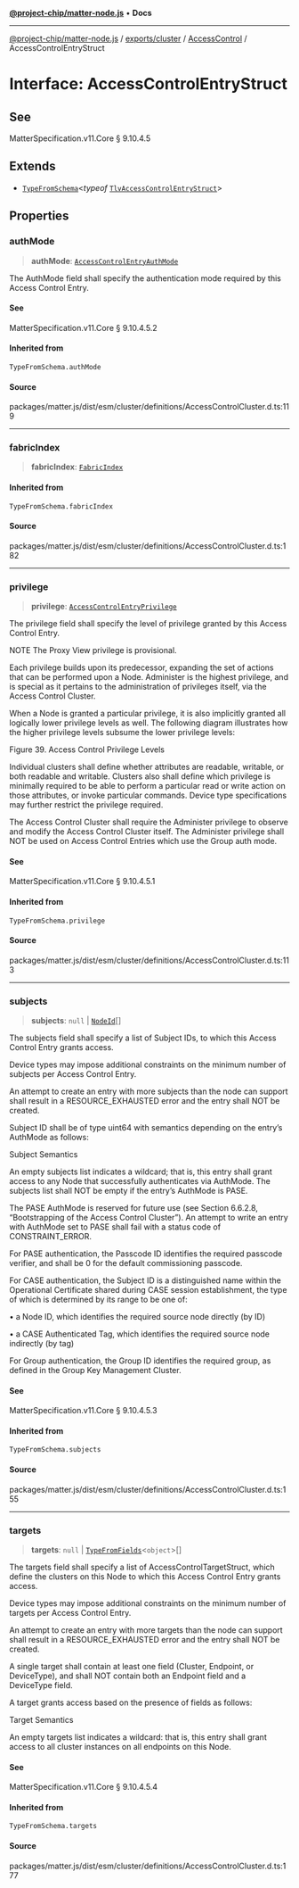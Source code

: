 [**@project-chip/matter-node.js**](../../../../../README.md) • **Docs**

***

[@project-chip/matter-node.js](../../../../../modules.md) / [exports/cluster](../../../README.md) / [AccessControl](../README.md) / AccessControlEntryStruct

# Interface: AccessControlEntryStruct

## See

MatterSpecification.v11.Core § 9.10.4.5

## Extends

- [`TypeFromSchema`](../../../../tlv/README.md#typefromschemas)\<*typeof* [`TlvAccessControlEntryStruct`](../README.md#tlvaccesscontrolentrystruct)\>

## Properties

### authMode

> **authMode**: [`AccessControlEntryAuthMode`](../enumerations/AccessControlEntryAuthMode.md)

The AuthMode field shall specify the authentication mode required by this Access Control Entry.

#### See

MatterSpecification.v11.Core § 9.10.4.5.2

#### Inherited from

`TypeFromSchema.authMode`

#### Source

packages/matter.js/dist/esm/cluster/definitions/AccessControlCluster.d.ts:119

***

### fabricIndex

> **fabricIndex**: [`FabricIndex`](../../../../datatype/README.md#fabricindex)

#### Inherited from

`TypeFromSchema.fabricIndex`

#### Source

packages/matter.js/dist/esm/cluster/definitions/AccessControlCluster.d.ts:182

***

### privilege

> **privilege**: [`AccessControlEntryPrivilege`](../enumerations/AccessControlEntryPrivilege.md)

The privilege field shall specify the level of privilege granted by this Access Control Entry.

NOTE The Proxy View privilege is provisional.

Each privilege builds upon its predecessor, expanding the set of actions that can be performed upon a Node.
Administer is the highest privilege, and is special as it pertains to the administration of privileges
itself, via the Access Control Cluster.

When a Node is granted a particular privilege, it is also implicitly granted all logically lower privilege
levels as well. The following diagram illustrates how the higher privilege levels subsume the lower
privilege levels:

Figure 39. Access Control Privilege Levels

Individual clusters shall define whether attributes are readable, writable, or both readable and writable.
Clusters also shall define which privilege is minimally required to be able to perform a particular read or
write action on those attributes, or invoke particular commands. Device type specifications may further
restrict the privilege required.

The Access Control Cluster shall require the Administer privilege to observe and modify the Access Control
Cluster itself. The Administer privilege shall NOT be used on Access Control Entries which use the Group
auth mode.

#### See

MatterSpecification.v11.Core § 9.10.4.5.1

#### Inherited from

`TypeFromSchema.privilege`

#### Source

packages/matter.js/dist/esm/cluster/definitions/AccessControlCluster.d.ts:113

***

### subjects

> **subjects**: `null` \| [`NodeId`](../../../../datatype/README.md#nodeid)[]

The subjects field shall specify a list of Subject IDs, to which this Access Control Entry grants access.

Device types may impose additional constraints on the minimum number of subjects per Access Control Entry.

An attempt to create an entry with more subjects than the node can support shall result in a
RESOURCE_EXHAUSTED error and the entry shall NOT be created.

Subject ID shall be of type uint64 with semantics depending on the entry’s AuthMode as follows:

Subject Semantics

An empty subjects list indicates a wildcard; that is, this entry shall grant access to any Node that
successfully authenticates via AuthMode. The subjects list shall NOT be empty if the entry’s AuthMode is
PASE.

The PASE AuthMode is reserved for future use (see Section 6.6.2.8, “Bootstrapping of the Access Control
Cluster”). An attempt to write an entry with AuthMode set to PASE shall fail with a status code of
CONSTRAINT_ERROR.

For PASE authentication, the Passcode ID identifies the required passcode verifier, and shall be 0 for the
default commissioning passcode.

For CASE authentication, the Subject ID is a distinguished name within the Operational Certificate shared
during CASE session establishment, the type of which is determined by its range to be one of:

  • a Node ID, which identifies the required source node directly (by ID)

  • a CASE Authenticated Tag, which identifies the required source node indirectly (by tag)

For Group authentication, the Group ID identifies the required group, as defined in the Group Key Management
Cluster.

#### See

MatterSpecification.v11.Core § 9.10.4.5.3

#### Inherited from

`TypeFromSchema.subjects`

#### Source

packages/matter.js/dist/esm/cluster/definitions/AccessControlCluster.d.ts:155

***

### targets

> **targets**: `null` \| [`TypeFromFields`](../../../../tlv/README.md#typefromfieldsf)\<`object`\>[]

The targets field shall specify a list of AccessControlTargetStruct, which define the clusters on this Node
to which this Access Control Entry grants access.

Device types may impose additional constraints on the minimum number of targets per Access Control Entry.

An attempt to create an entry with more targets than the node can support shall result in a
RESOURCE_EXHAUSTED error and the entry shall NOT be created.

A single target shall contain at least one field (Cluster, Endpoint, or DeviceType), and shall NOT contain
both an Endpoint field and a DeviceType field.

A target grants access based on the presence of fields as follows:

Target Semantics

An empty targets list indicates a wildcard: that is, this entry shall grant access to all cluster instances
on all endpoints on this Node.

#### See

MatterSpecification.v11.Core § 9.10.4.5.4

#### Inherited from

`TypeFromSchema.targets`

#### Source

packages/matter.js/dist/esm/cluster/definitions/AccessControlCluster.d.ts:177
